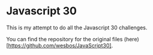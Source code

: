 # Javascript 30

This is my attempt to do all the Javascript 30 challenges.

You can find the repository for the original files (here)[https://github.com/wesbos/JavaScript30].